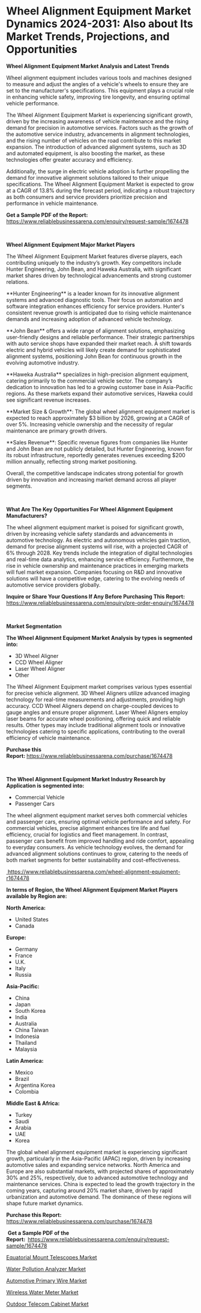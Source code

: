 <p><h1>Wheel Alignment Equipment Market Dynamics 2024-2031: Also about Its Market Trends, Projections, and Opportunities</h1></p><p><strong>Wheel Alignment Equipment Market Analysis and Latest Trends</strong></p>
<p><p>Wheel alignment equipment includes various tools and machines designed to measure and adjust the angles of a vehicle's wheels to ensure they are set to the manufacturer's specifications. This equipment plays a crucial role in enhancing vehicle safety, improving tire longevity, and ensuring optimal vehicle performance.</p><p>The Wheel Alignment Equipment Market is experiencing significant growth, driven by the increasing awareness of vehicle maintenance and the rising demand for precision in automotive services. Factors such as the growth of the automotive service industry, advancements in alignment technologies, and the rising number of vehicles on the road contribute to this market expansion. The introduction of advanced alignment systems, such as 3D and automated equipment, is also boosting the market, as these technologies offer greater accuracy and efficiency.</p><p>Additionally, the surge in electric vehicle adoption is further propelling the demand for innovative alignment solutions tailored to their unique specifications. The Wheel Alignment Equipment Market is expected to grow at a CAGR of 13.8% during the forecast period, indicating a robust trajectory as both consumers and service providers prioritize precision and performance in vehicle maintenance.</p></p>
<p><strong>Get a Sample PDF of the Report:&nbsp;</strong> <a href="https://www.reliablebusinessarena.com/enquiry/request-sample/1674478?utm_campaign=1288&utm_medium=2&utm_source=Github&utm_content=ia&utm_term=10102024&utm_id=wheel-alignment-equipment">https://www.reliablebusinessarena.com/enquiry/request-sample/1674478</a></p>
<p>&nbsp;</p>
<p><strong>Wheel Alignment Equipment Major Market Players</strong></p>
<p><p>The Wheel Alignment Equipment Market features diverse players, each contributing uniquely to the industry’s growth. Key competitors include Hunter Engineering, John Bean, and Haweka Australia, with significant market shares driven by technological advancements and strong customer relations.</p><p>**Hunter Engineering** is a leader known for its innovative alignment systems and advanced diagnostic tools. Their focus on automation and software integration enhances efficiency for service providers. Hunter's consistent revenue growth is anticipated due to rising vehicle maintenance demands and increasing adoption of advanced vehicle technology.</p><p>**John Bean** offers a wide range of alignment solutions, emphasizing user-friendly designs and reliable performance. Their strategic partnerships with auto service shops have expanded their market reach. A shift towards electric and hybrid vehicles will likely create demand for sophisticated alignment systems, positioning John Bean for continuous growth in the evolving automotive industry.</p><p>**Haweka Australia** specializes in high-precision alignment equipment, catering primarily to the commercial vehicle sector. The company’s dedication to innovation has led to a growing customer base in Asia-Pacific regions. As these markets expand their automotive services, Haweka could see significant revenue increases.</p><p>**Market Size & Growth**: The global wheel alignment equipment market is expected to reach approximately $3 billion by 2026, growing at a CAGR of over 5%. Increasing vehicle ownership and the necessity of regular maintenance are primary growth drivers.</p><p>**Sales Revenue**: Specific revenue figures from companies like Hunter and John Bean are not publicly detailed, but Hunter Engineering, known for its robust infrastructure, reportedly generates revenues exceeding $200 million annually, reflecting strong market positioning.</p><p>Overall, the competitive landscape indicates strong potential for growth driven by innovation and increasing market demand across all player segments.</p></p>
<p>&nbsp;</p>
<p><strong>What Are The Key Opportunities For Wheel Alignment Equipment Manufacturers?</strong></p>
<p><p>The wheel alignment equipment market is poised for significant growth, driven by increasing vehicle safety standards and advancements in automotive technology. As electric and autonomous vehicles gain traction, demand for precise alignment systems will rise, with a projected CAGR of 6% through 2028. Key trends include the integration of digital technologies and real-time data analytics, enhancing service efficiency. Furthermore, the rise in vehicle ownership and maintenance practices in emerging markets will fuel market expansion. Companies focusing on R&D and innovative solutions will have a competitive edge, catering to the evolving needs of automotive service providers globally.</p></p>
<p><strong>Inquire or Share Your Questions If Any Before Purchasing This Report:</strong> <a href="https://www.reliablebusinessarena.com/enquiry/pre-order-enquiry/1674478?utm_campaign=1288&utm_medium=2&utm_source=Github&utm_content=ia&utm_term=10102024&utm_id=wheel-alignment-equipment">https://www.reliablebusinessarena.com/enquiry/pre-order-enquiry/1674478</a></p>
<p>&nbsp;</p>
<p><strong>Market Segmentation</strong></p>
<p><strong>The Wheel Alignment Equipment Market Analysis by types is segmented into:</strong></p>
<p><ul><li>3D Wheel Aligner</li><li>CCD Wheel Aligner</li><li>Laser Wheel Aligner</li><li>Other</li></ul></p>
<p><p>The Wheel Alignment Equipment market comprises various types essential for precise vehicle alignment. 3D Wheel Aligners utilize advanced imaging technology for real-time measurements and adjustments, providing high accuracy. CCD Wheel Aligners depend on charge-coupled devices to gauge angles and ensure proper alignment. Laser Wheel Aligners employ laser beams for accurate wheel positioning, offering quick and reliable results. Other types may include traditional alignment tools or innovative technologies catering to specific applications, contributing to the overall efficiency of vehicle maintenance.</p></p>
<p><strong>Purchase this Report:&nbsp;</strong><a href="https://www.reliablebusinessarena.com/purchase/1674478?utm_campaign=1288&utm_medium=2&utm_source=Github&utm_content=ia&utm_term=10102024&utm_id=wheel-alignment-equipment">https://www.reliablebusinessarena.com/purchase/1674478</a></p>
<p>&nbsp;</p>
<p><strong>The Wheel Alignment Equipment Market Industry Research by Application is segmented into:</strong></p>
<p><ul><li>Commercial Vehicle</li><li>Passenger Cars</li></ul></p>
<p><p>The wheel alignment equipment market serves both commercial vehicles and passenger cars, ensuring optimal vehicle performance and safety. For commercial vehicles, precise alignment enhances tire life and fuel efficiency, crucial for logistics and fleet management. In contrast, passenger cars benefit from improved handling and ride comfort, appealing to everyday consumers. As vehicle technology evolves, the demand for advanced alignment solutions continues to grow, catering to the needs of both market segments for better sustainability and cost-effectiveness.</p></p>
<p><a href="https://www.reliablebusinessarena.com/wheel-alignment-equipment-r1674478?utm_campaign=1288&utm_medium=2&utm_source=Github&utm_content=ia&utm_term=10102024&utm_id=wheel-alignment-equipment">&nbsp;https://www.reliablebusinessarena.com/wheel-alignment-equipment-r1674478</a></p>
<p><strong>In terms of Region, the Wheel Alignment Equipment Market Players available by Region are:</strong></p>
<p>
    <p> <strong> North America: </strong>
        <ul>
            <li>United States</li>
            <li>Canada</li>
        </ul>
        </p> 
    <p> <strong> Europe: </strong>
        <ul>
            <li>Germany</li>
            <li>France</li>
            <li>U.K.</li>
            <li>Italy</li>
            <li>Russia</li>
        </ul>
        </p> 
    <p> <strong> Asia-Pacific: </strong>
        <ul>
            <li>China</li>
            <li>Japan</li>
            <li>South Korea</li>
            <li>India</li>
            <li>Australia</li>
            <li>China Taiwan</li>
            <li>Indonesia</li>
            <li>Thailand</li>
            <li>Malaysia</li>
        </ul>
        </p> 
    <p> <strong> Latin America: </strong>
        <ul>
            <li>Mexico</li>
            <li>Brazil</li>
            <li>Argentina Korea</li>
            <li>Colombia</li>
        </ul>
        </p> 
    <p> <strong> Middle East & Africa: </strong>
        <ul>
            <li>Turkey</li>
            <li>Saudi</li>
            <li>Arabia</li>
            <li>UAE</li>
            <li>Korea</li>
        </ul>
    </p>
    </p>
<p><p>The global wheel alignment equipment market is experiencing significant growth, particularly in the Asia-Pacific (APAC) region, driven by increasing automotive sales and expanding service networks. North America and Europe are also substantial markets, with projected shares of approximately 30% and 25%, respectively, due to advanced automotive technology and maintenance services. China is expected to lead the growth trajectory in the coming years, capturing around 20% market share, driven by rapid urbanization and automotive demand. The dominance of these regions will shape future market dynamics.</p></p>
<p><strong>Purchase this Report: </strong><a href="https://www.reliablebusinessarena.com/purchase/1674478?utm_campaign=1288&utm_medium=2&utm_source=Github&utm_content=ia&utm_term=10102024&utm_id=wheel-alignment-equipment">https://www.reliablebusinessarena.com/purchase/1674478</a></p>
<p>&nbsp;<strong>Get a Sample PDF of the Report:&nbsp;&nbsp;</strong><a href="https://www.reliablebusinessarena.com/enquiry/request-sample/1674478?utm_campaign=1288&utm_medium=2&utm_source=Github&utm_content=ia&utm_term=10102024&utm_id=wheel-alignment-equipment">https://www.reliablebusinessarena.com/enquiry/request-sample/1674478</a></p>
<p><strong></strong></p>
<p><p><a href="https://github.com/gulaimolin/Market-Research-Report-List-6/blob/main/equatorial-mount-telescopes-market.md?utm_campaign=1288&utm_medium=2&utm_source=Github&utm_content=ia&utm_term=10102024&utm_id=wheel-alignment-equipment">Equatorial Mount Telescopes Market</a></p><p><a href="https://www.linkedin.com/pulse/driving-forces-global-water-pollution-analyzer-market-rz3fe?utm_campaign=1288&utm_medium=2&utm_source=Github&utm_content=ia&utm_term=10102024&utm_id=wheel-alignment-equipment">Water Pollution Analyzer Market</a></p><p><a href="https://www.linkedin.com/pulse/automotive-primary-wire-market-size-share-competitive-s5cif?utm_campaign=1288&utm_medium=2&utm_source=Github&utm_content=ia&utm_term=10102024&utm_id=wheel-alignment-equipment">Automotive Primary Wire Market</a></p><p><a href="https://www.linkedin.com/pulse/wireless-water-meter-market-trends-detailed-study-its-segmentation-pzapc?utm_campaign=1288&utm_medium=2&utm_source=Github&utm_content=ia&utm_term=10102024&utm_id=wheel-alignment-equipment">Wireless Water Meter Market</a></p><p><a href="https://www.linkedin.com/pulse/outdoor-telecom-cabinet-market-overview-regional-outlook-n6j5e?utm_campaign=1288&utm_medium=2&utm_source=Github&utm_content=ia&utm_term=10102024&utm_id=wheel-alignment-equipment">Outdoor Telecom Cabinet Market</a></p></p>